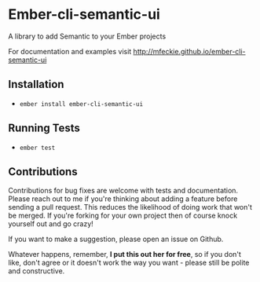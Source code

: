 # Ember-cli-semantic-ui

A library to add Semantic to your Ember projects

For documentation and examples visit http://mfeckie.github.io/ember-cli-semantic-ui

## Installation

* `ember install ember-cli-semantic-ui`

## Running Tests

* `ember test`

## Contributions

Contributions for bug fixes are welcome with tests and documentation.  Please reach out to me if you're thinking about adding a feature before sending a pull request.  This reduces the likelihood of doing work that won't be merged. If you're forking for your own project then of course knock yourself out and go crazy!

If you want to make a suggestion, please open an issue on Github.

Whatever happens, remember, **I put this out her for free**, so if you don't like, don't agree or it doesn't work the way you want - please still be polite and constructive.
